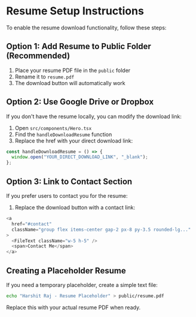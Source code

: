 # Resume Setup Instructions

To enable the resume download functionality, follow these steps:

## Option 1: Add Resume to Public Folder (Recommended)

1. Place your resume PDF file in the `public` folder
2. Rename it to `resume.pdf`
3. The download button will automatically work

## Option 2: Use Google Drive or Dropbox

If you don't have the resume locally, you can modify the download link:

1. Open `src/components/Hero.tsx`
2. Find the `handleDownloadResume` function
3. Replace the href with your direct download link:

```typescript
const handleDownloadResume = () => {
  window.open("YOUR_DIRECT_DOWNLOAD_LINK", "_blank");
};
```

## Option 3: Link to Contact Section

If you prefer users to contact you for the resume:

1. Replace the download button with a contact link:

```typescript
<a
  href="#contact"
  className="group flex items-center gap-2 px-8 py-3.5 rounded-lg..."
>
  <FileText className="w-5 h-5" />
  <span>Contact Me</span>
</a>
```

## Creating a Placeholder Resume

If you need a temporary placeholder, create a simple text file:

```bash
echo "Harshit Raj - Resume Placeholder" > public/resume.pdf
```

Replace this with your actual resume PDF when ready.
